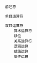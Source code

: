 ﻿    前述符

    单目运算符

    双目运算符
    	算术运算符
        移位
        关系运算符
        逻辑运算
        赋值运算
        条件运算
	